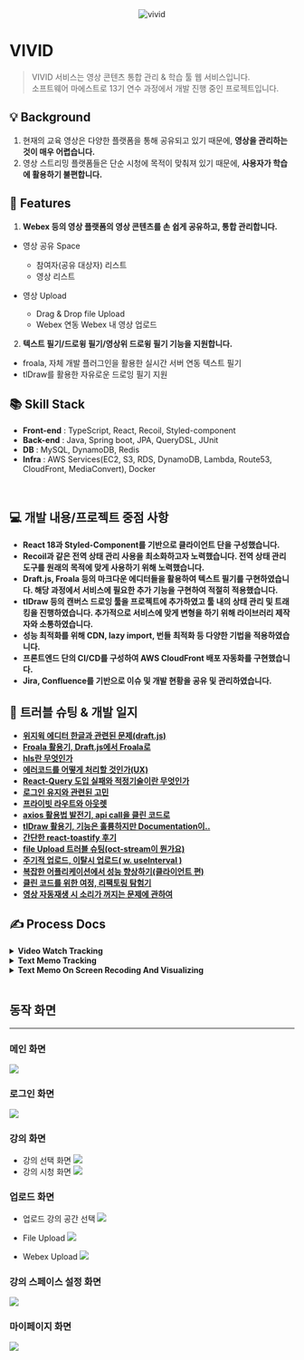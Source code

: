 <div align="center">
<img src="https://user-images.githubusercontent.com/86864534/203466557-85b9656d-2ae8-426e-94e8-09750e63c077.png" title="vivid" />
</div>

# VIVID

> VIVID 서비스는 영상 콘텐츠 통합 관리 & 학습 툴 웹 서비스입니다.<br>
> 소프트웨어 마에스트로 13기 연수 과정에서 개발 진행 중인 프로젝트입니다.
> <br>

## 💡 Background

1. 현재의 교육 영상은 다양한 플랫폼을 통해 공유되고 있기 때문에, **영상을 관리하는 것이 매우 어렵습니다.**
2. 영상 스트리밍 플랫폼들은 단순 시청에 목적이 맞춰져 있기 때문에, **사용자가 학습에 활용하기 불편합니다.**
   <br />

## 📝 Features

1. **Webex 등의 영상 플랫폼의 영상 콘텐츠를 손 쉽게 공유하고, 통합 관리합니다.**

- 영상 공유 Space

  - 참여자(공유 대상자) 리스트
  - 영상 리스트

- 영상 Upload

  - Drag & Drop file Upload
  - Webex 연동 Webex 내 영상 업로드

2. **텍스트 필기/드로윙 필기/영상위 드로윙 필기 기능을 지원합니다.**

- froala, 자체 개발 플러그인을 활용한 실시간 서버 연동 텍스트 필기
- tlDraw를 활용한 자유로운 드로잉 필기 지원

## 📚 Skill Stack

- **Front-end** : TypeScript, React, Recoil, Styled-component
- **Back-end** : Java, Spring boot, JPA, QueryDSL, JUnit
- **DB** : MySQL, DynamoDB, Redis
- **Infra** : AWS Services(EC2, S3, RDS, DynamoDB, Lambda, Route53, CloudFront, MediaConvert), Docker

<br>

## 💻 개발 내용/프로젝트 중점 사항

- **React 18과 Styled-Component를 기반으로 클라이언트 단을 구성했습니다.**
- **Recoil과 같은 전역 상태 관리 사용을 최소화하고자 노력했습니다. 전역 상태 관리 도구를 원래의 목적에 맞게 사용하기 위해 노력했습니다.**
- **Draft.js, Froala 등의 마크다운 에디터들을 활용하여 텍스트 필기를 구현하였습니다. 해당 과정에서 서비스에 필요한 추가 기능을 구현하여 적절히 적용했습니다.**
- **tlDraw 등의 캔버스 드로잉 툴을 프로젝트에 추가하였고 툴 내의 상태 관리 및 트래킹을 진행하였습니다. 추가적으로 서비스에 맞게 변형을 하기 위해 라이브러리 제작자와 소통하였습니다.**
- **성능 최적화를 위해 CDN, lazy import, 번들 최적화 등 다양한 기법을 적용하였습니다.**
- **프론트엔드 단의 CI/CD를 구성하여 AWS CloudFront 배포 자동화를 구현했습니다.**
- **Jira, Confluence를 기반으로 이슈 및 개발 현황을 공유 및 관리하였습니다.**

## 🎯 트러블 슈팅 & 개발 일지

- [**위지윅 에디터 한글과 관련된 문제(draft.js)**]()
- [**Froala 활용기, Draft.js에서 Froala로**]()
- [**hls란 무엇인가**]()
- [**에러코드를 어떻게 처리할 것인가(UX)**]()
- [**React-Query 도입 실패와 적정기술이란 무엇인가**]()
- [**로그인 유지와 관련된 고민**]()
- [**프라이빗 라우트와 아웃렛**]()
- [**axios 활용법 발전기, api call을 클린 코드로**]()
- [**tlDraw 활용기, 기능은 훌륭하지만 Documentation이..**]()
- [**간단한 react-toastify 후기**]()
- [**file Upload 트러블 슈팅(oct-stream이 뭔가요)**]()
- [**주기적 업로드, 이탈시 업로드( w. useInterval )**]()
- [**복잡한 어플리케이션에서 성능 향상하기(클라이언트 편)**]()
- [**클린 코드를 위한 여정, 리팩토링 탐험기**]()
- [**영상 자동재생 시 소리가 꺼지는 문제에 관하여**]()

## ✍️ Process Docs

<details>
<summary><b>Video Watch Tracking</b></summary>

<br>

### 유저 영상 시청시 상태 동기화

- 1초 분기로 영상 progress 분기 트래킹

</details>

<details>
<summary><b>Text Memo Tracking</b></summary>

<br>

### Redis와 실제 DB 반영

</details>

<details>
<summary><b>Text Memo On Screen Recoding And Visualizing</b></summary>

<br>

### 복잡한 로직을 hook으로

</details>

<br>

## 동작 화면

---

### 메인 화면

<img src="https://user-images.githubusercontent.com/86864534/203501939-e9395df2-54bb-4b96-bf25-6b9ef76e0b18.png" />

### 로그인 화면

<img src="https://user-images.githubusercontent.com/86864534/203502314-bae75fee-3316-40e5-a79b-fce4b373770e.png" />

### 강의 화면

- 강의 선택 화면
  <img src="https://user-images.githubusercontent.com/86864534/203502576-88d3eeab-f27d-417e-a8ad-873e071d57ff.png" />
- 강의 시청 화면
  <img src="https://user-images.githubusercontent.com/86864534/204141330-d28aa251-a26e-4ce6-bc1c-2a91eb99f310.png" />

### 업로드 화면

- 업로드 강의 공간 선택
  <img src="https://user-images.githubusercontent.com/86864534/203502833-e731e844-39e4-4cbe-9e3a-dd9b33633eaf.png" />

- File Upload
  <img src="https://user-images.githubusercontent.com/86864534/203503671-10e4bde1-17bd-4a15-8c85-7eac9b5484d2.png" />

- Webex Upload
  <img src="https://user-images.githubusercontent.com/86864534/203503289-87ca2926-a8ff-4823-ad2c-851cace8c393.png"/>

### 강의 스페이스 설정 화면

<img src="https://user-images.githubusercontent.com/86864534/203503910-100d8720-77b1-48b6-88e9-e13813c33873.png" />

### 마이페이지 화면

<img src="https://user-images.githubusercontent.com/86864534/203504254-aaa0c390-4a2e-422b-b576-39e75c2bebfa.png" />
